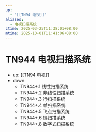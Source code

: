 ```yaml
---
up:
  - "[[TN94 电视]]"
aliases:
  - 电视扫描系统
ctime: 2025-03-25T11:38:01+08:00
mtime: 2025-10-01T11:41:06+08:00
---
```


# TN944 电视扫描系统

- up: [[TN94 电视]]
- down:	
	- TN944+.1 线性扫描系统
	- TN944+.2 非线性扫描系统
	- TN944+.3 行扫描系统
	- TN944+.4 帧扫描系统
	- TN944+.5 飞点扫描系统
	- TN944+.6 镜扫描系统
	- TN944+.8 数字式扫描系统
	
